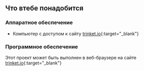 ## Что втебе понадобится

### Аппаратное обеспечение

+ Компьютер с доступом к сайту [trinket.io](https://trinket.io){:target="_blank"}

### Программное обеспечение

Этот проект может быть выполнен в веб-браузере на сайте [trinket.io](https://trinket.io){:target="_blank"}